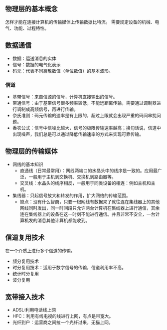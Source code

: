 ## 物理层的基本概念
怎样才能在连接计算机的传输媒体上传输数据比特流。
需要规定设备的机械、电气、功能、过程特性。

## 数据通信
- 数据：运送消息的实体
- 信号：数据的电气化表示
- 码元：代表不同离散数值（单位数值）的基本波形。

### 信道
- 基带信号：来自信源的信号，计算机直接输出的信号。
- 带通信号：由于基带信号很多频率较低，不能远距离传输，需要通过调制器进行调制成高频信号，再进行传输。
- 奈氏准则：码元传输的速率是有上限的，超过上限就会出现严重的码间串扰问题。
- 香农公式：信号中信噪比越大，信号的极限传输速率越高；换句话说，信道中出现噪声，我们总是可以通过降低传输速率的方式来实现可靠传输。
  
## 物理层的传输媒体
- 网线的基本知识<br>
  - 直通线（日常最常用）：网线两端口的水晶头中的线序是一致的。应用最广泛，一般用于主机到交换机、交换机到路由器等。
  - 交叉线：水晶头的线序相反，一般用于同类设备的相连：例如主机和主机。
- 集线器：只起信号放大和转发的作用，扩大网络的传输范围。
  - 缺点：没有什么智商，只要一根网线有数据来了就往连在集线器上的其他网线同时发出，同一时间段只允许两台计算机在集线器上进行通信，其余连在集线器上的设备在这一时刻不能进行通信。并且非常不安全，一台计算机发的消息其他计算机都能收到。

## 信道复用技术
在一个介质上进行多个信道的传输。
- 频分复用技术
- 时分复用技术：适用于数字信号的传输，信道利用率不高。
- 统计时分复用
- 波分复用

## 宽带接入技术
- ADSL:利用电话线上网
- HFC：利用有线电视的线进行上网，有点是带宽大。
- 光纤到户：运营商之间拉一个光纤过来，无猫上网。
